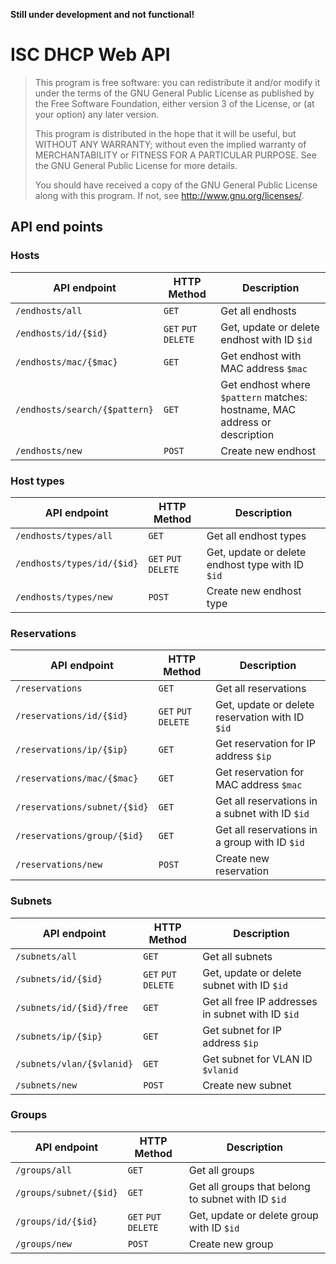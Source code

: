 **Still under development and not functional!**

# ISC DHCP Web API

>This program is free software: you can redistribute it and/or modify
it under the terms of the GNU General Public License as published by
the Free Software Foundation, either version 3 of the License, or
(at your option) any later version.
>
>This program is distributed in the hope that it will be useful,
but WITHOUT ANY WARRANTY; without even the implied warranty of
MERCHANTABILITY or FITNESS FOR A PARTICULAR PURPOSE.  See the
GNU General Public License for more details.
>
>You should have received a copy of the GNU General Public License
along with this program.  If not, see <http://www.gnu.org/licenses/>.

## API end points
### Hosts

API endpoint                  | HTTP Method          | Description
----------------------------- | -------------------- | -----------
`/endhosts/all`               | `GET`                | Get all endhosts
`/endhosts/id/{$id}`          | `GET` `PUT` `DELETE` | Get, update or delete endhost with ID `$id`
`/endhosts/mac/{$mac}`        | `GET`                | Get endhost with MAC address `$mac`
`/endhosts/search/{$pattern}` | `GET`                | Get endhost where `$pattern` matches:<br/> hostname, MAC address or description
`/endhosts/new`               | `POST`               | Create new endhost

### Host types

API endpoint               | HTTP Method         | Description
-------------------------- | ------------------- | ----
`/endhosts/types/all`      | `GET`               | Get all endhost types
`/endhosts/types/id/{$id}` | `GET` `PUT` `DELETE`| Get, update or delete endhost type with ID `$id`
`/endhosts/types/new`      | `POST`              | Create new endhost type

### Reservations

API endpoint                  | HTTP Method          | Description
----------------------------- | -------------------- | -----------
`/reservations`               | `GET`                | Get all reservations
`/reservations/id/{$id}`      | `GET` `PUT` `DELETE` | Get, update or delete reservation with ID `$id`
`/reservations/ip/{$ip}`      | `GET`                | Get reservation for IP address `$ip`
`/reservations/mac/{$mac}`    | `GET`                | Get reservation for MAC address `$mac`
`/reservations/subnet/{$id}`  | `GET`                | Get all reservations in a subnet with ID `$id`
`/reservations/group/{$id}`   | `GET`                | Get all reservations in a group with ID `$id`
`/reservations/new`           | `POST`               | Create new reservation

### Subnets

API endpoint               | HTTP Method         | Description
-------------------------- | ------------------- | ----
`/subnets/all`             | `GET`               | Get all subnets |
`/subnets/id/{$id}`        | `GET` `PUT` `DELETE`| Get, update or delete subnet with ID `$id` |
`/subnets/id/{$id}/free`   | `GET`               | Get all free IP addresses in subnet with ID `$id` |
`/subnets/ip/{$ip}`        | `GET`               | Get subnet for IP address `$ip` |
`/subnets/vlan/{$vlanid}`  | `GET`               | Get subnet for VLAN ID `$vlanid` |
`/subnets/new`             | `POST`              | Create new subnet |

### Groups

API endpoint              | HTTP Method         | Description
------------------------- | ------------------- | ----
`/groups/all`             | `GET`               | Get all groups
`/groups/subnet/{$id}`    | `GET`               | Get all groups that belong to subnet with ID `$id`
`/groups/id/{$id}`        | `GET` `PUT` `DELETE`| Get, update or delete group  with ID `$id`
`/groups/new`             | `POST`              | Create new group
